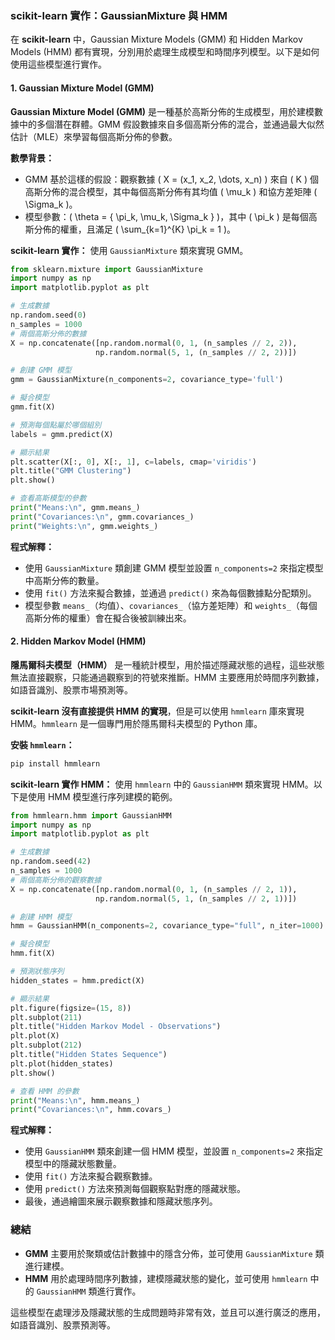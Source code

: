### **scikit-learn 實作：GaussianMixture 與 HMM**

在 **scikit-learn** 中，Gaussian Mixture Models (GMM) 和 Hidden Markov Models (HMM) 都有實現，分別用於處理生成模型和時間序列模型。以下是如何使用這些模型進行實作。

#### **1. Gaussian Mixture Model (GMM)**

**Gaussian Mixture Model (GMM)** 是一種基於高斯分佈的生成模型，用於建模數據中的多個潛在群體。GMM 假設數據來自多個高斯分佈的混合，並通過最大似然估計（MLE）來學習每個高斯分佈的參數。

**數學背景：**
- GMM 基於這樣的假設：觀察數據 \( X = (x_1, x_2, \dots, x_n) \) 來自 \( K \) 個高斯分佈的混合模型，其中每個高斯分佈有其均值 \( \mu_k \) 和協方差矩陣 \( \Sigma_k \)。
- 模型參數：\( \theta = \{ \pi_k, \mu_k, \Sigma_k \} \)，其中 \( \pi_k \) 是每個高斯分佈的權重，且滿足 \( \sum_{k=1}^{K} \pi_k = 1 \)。

**scikit-learn 實作：**
使用 `GaussianMixture` 類來實現 GMM。

```python
from sklearn.mixture import GaussianMixture
import numpy as np
import matplotlib.pyplot as plt

# 生成數據
np.random.seed(0)
n_samples = 1000
# 兩個高斯分佈的數據
X = np.concatenate([np.random.normal(0, 1, (n_samples // 2, 2)),
                   np.random.normal(5, 1, (n_samples // 2, 2))])

# 創建 GMM 模型
gmm = GaussianMixture(n_components=2, covariance_type='full')

# 擬合模型
gmm.fit(X)

# 預測每個點屬於哪個組別
labels = gmm.predict(X)

# 顯示結果
plt.scatter(X[:, 0], X[:, 1], c=labels, cmap='viridis')
plt.title("GMM Clustering")
plt.show()

# 查看高斯模型的參數
print("Means:\n", gmm.means_)
print("Covariances:\n", gmm.covariances_)
print("Weights:\n", gmm.weights_)
```

**程式解釋：**
- 使用 `GaussianMixture` 類創建 GMM 模型並設置 `n_components=2` 來指定模型中高斯分佈的數量。
- 使用 `fit()` 方法來擬合數據，並通過 `predict()` 來為每個數據點分配類別。
- 模型參數 `means_`（均值）、`covariances_`（協方差矩陣）和 `weights_`（每個高斯分佈的權重）會在擬合後被訓練出來。

#### **2. Hidden Markov Model (HMM)**

**隱馬爾科夫模型（HMM）** 是一種統計模型，用於描述隱藏狀態的過程，這些狀態無法直接觀察，只能通過觀察到的符號來推斷。HMM 主要應用於時間序列數據，如語音識別、股票市場預測等。

**scikit-learn 沒有直接提供 HMM 的實現**，但是可以使用 `hmmlearn` 庫來實現 HMM。`hmmlearn` 是一個專門用於隱馬爾科夫模型的 Python 庫。

**安裝 `hmmlearn`：**

```bash
pip install hmmlearn
```

**scikit-learn 實作 HMM：**
使用 `hmmlearn` 中的 `GaussianHMM` 類來實現 HMM。以下是使用 HMM 模型進行序列建模的範例。

```python
from hmmlearn.hmm import GaussianHMM
import numpy as np
import matplotlib.pyplot as plt

# 生成數據
np.random.seed(42)
n_samples = 1000
# 兩個高斯分佈的觀察數據
X = np.concatenate([np.random.normal(0, 1, (n_samples // 2, 1)),
                   np.random.normal(5, 1, (n_samples // 2, 1))])

# 創建 HMM 模型
hmm = GaussianHMM(n_components=2, covariance_type="full", n_iter=1000)

# 擬合模型
hmm.fit(X)

# 預測狀態序列
hidden_states = hmm.predict(X)

# 顯示結果
plt.figure(figsize=(15, 8))
plt.subplot(211)
plt.title("Hidden Markov Model - Observations")
plt.plot(X)
plt.subplot(212)
plt.title("Hidden States Sequence")
plt.plot(hidden_states)
plt.show()

# 查看 HMM 的參數
print("Means:\n", hmm.means_)
print("Covariances:\n", hmm.covars_)
```

**程式解釋：**
- 使用 `GaussianHMM` 類來創建一個 HMM 模型，並設置 `n_components=2` 來指定模型中的隱藏狀態數量。
- 使用 `fit()` 方法來擬合觀察數據。
- 使用 `predict()` 方法來預測每個觀察點對應的隱藏狀態。
- 最後，通過繪圖來展示觀察數據和隱藏狀態序列。

### **總結**
- **GMM** 主要用於聚類或估計數據中的隱含分佈，並可使用 `GaussianMixture` 類進行建模。
- **HMM** 用於處理時間序列數據，建模隱藏狀態的變化，並可使用 `hmmlearn` 中的 `GaussianHMM` 類進行實作。

這些模型在處理涉及隱藏狀態的生成問題時非常有效，並且可以進行廣泛的應用，如語音識別、股票預測等。